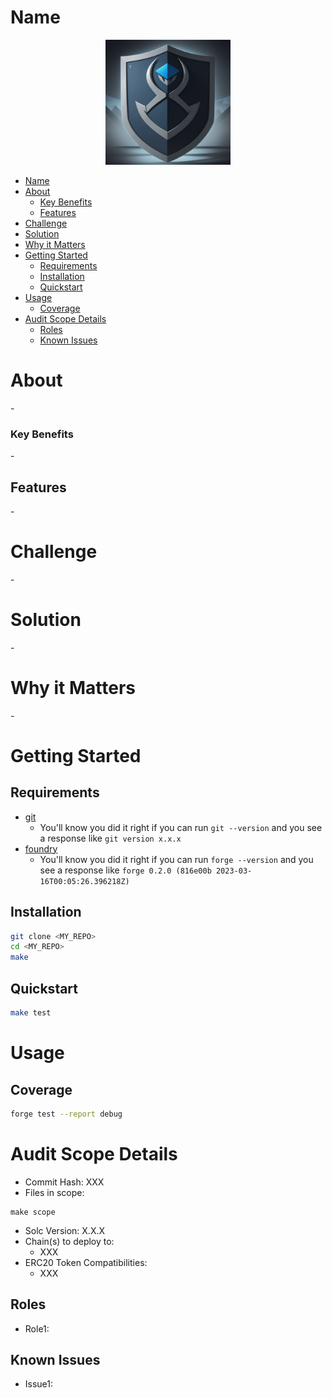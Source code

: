 # Name 

<p align="center">
<img src="./images/logo.png" width="200" alt="Name">
<br/>


- [Name](#name)
- [About](#about)
    - [Key Benefits](#key-benefits)
  - [Features](#features)
- [Challenge](#challenge)
- [Solution](#solution)
- [Why it Matters](#why-it-matters)
- [Getting Started](#getting-started)
  - [Requirements](#requirements)
  - [Installation](#installation)
  - [Quickstart](#quickstart)
- [Usage](#usage)
  - [Coverage](#coverage)
- [Audit Scope Details](#audit-scope-details)
  - [Roles](#roles)
  - [Known Issues](#known-issues)


# About
-<!-- Include a blurb about your project, including a link to docs if applicable -->

### Key Benefits
-<!-- Include a blurb about your project, including a link to docs if applicable -->

## Features
-<!-- Include a blurb about your project, including a link to docs if applicable -->

# Challenge
-<!-- Include a blurb about your project, including a link to docs if applicable -->

# Solution
-<!-- Include a blurb about your project, including a link to docs if applicable -->

# Why it Matters
-<!-- Include a blurb about your project, including a link to docs if applicable -->

# Getting Started

## Requirements

- [git](https://git-scm.com/book/en/v2/Getting-Started-Installing-Git)
  - You'll know you did it right if you can run `git --version` and you see a response like `git version x.x.x`
- [foundry](https://getfoundry.sh/)
  - You'll know you did it right if you can run `forge --version` and you see a response like `forge 0.2.0 (816e00b 2023-03-16T00:05:26.396218Z)`
<!-- Additional requirements here -->

## Installation

```bash
git clone <MY_REPO>
cd <MY_REPO>
make
```

## Quickstart 

```bash
make test
```

# Usage 

## Coverage

```bash
forge test --report debug
```

# Audit Scope Details 

- Commit Hash: XXX
- Files in scope:
``` 
make scope
```
- Solc Version: X.X.X
- Chain(s) to deploy to:
  - XXX
- ERC20 Token Compatibilities:
  - XXX

## Roles

- Role1: <!-- Description -->

## Known Issues

- Issue1: <!-- Description -->
